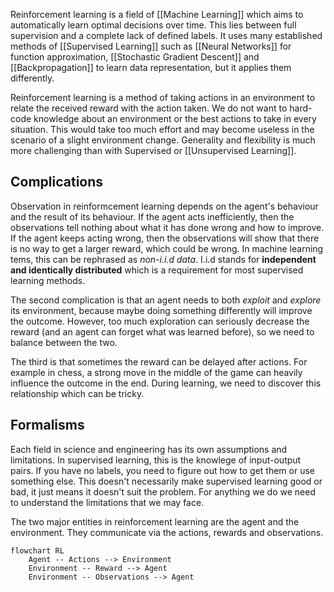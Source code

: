 Reinforcement learning is a field of [[Machine Learning]] which aims to automatically learn optimal decisions over time. This lies between full supervision and a complete lack of defined labels. It uses many established methods of [[Supervised Learning]] such as [[Neural Networks]] for function approximation, [[Stochastic Gradient Descent]] and [[Backpropagation]] to learn data representation, but it applies them differently.

Reinforcement learning is a method of taking actions in an environment to relate the received reward with the action taken. We do not want to hard-code knowledge about an environment or the best actions to take in every situation. This would take too much effort and may become useless in the scenario of a slight environment change. Generality and flexibility is much more challenging than with Supervised or [[Unsupervised Learning]].

## Complications
Observation in reinformcement learning depends on the agent's behaviour and the result of its behaviour. If the agent acts inefficiently, then the observations tell nothing about what it has done wrong and how to improve. If the agent keeps acting wrong, then the observations will show that there is no way to get a larger reward, which could be wrong.
In machine learning tems, this can be rephrased as *non-i.i.d data*. I.i.d stands for **independent and identically distributed** which is a requirement for most supervised learning methods.

The second complication is that an agent needs to both *exploit* and *explore* its environment, because maybe doing something differently will improve the outcome. However, too much exploration can seriously decrease the reward (and an agent can forget what was learned before), so we need to balance between the two.

The third is that sometimes the reward can be delayed after actions. For example in chess, a strong move in the middle of the game can heavily influence the outcome in the end. During learning, we need to discover this relationship which can be tricky.

## Formalisms
Each field in science and engineering has its own assumptions and limitations. In supervised learning, this is the knowlege of input-output pairs. If you have no labels, you need to figure out how to get them or use something else. This doesn't necessarily make supervised learning good or bad, it just means it doesn't suit the problem. For anything we do we need to understand the limitations that we may face.

The two major entities in reinforcement learning are the agent and the environment. They communicate via the actions, rewards and observations.
```mermaid
flowchart RL
	Agent -- Actions --> Environment
	Environment -- Reward --> Agent
	Environment -- Observations --> Agent
	
```


